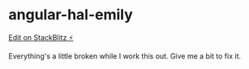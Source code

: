 # angular-hal-emily

[Edit on StackBlitz ⚡️](https://stackblitz.com/edit/angular-hal-emily?file=src/app/app.component.html)


Everything's a little broken while I work this out. Give me a bit to fix it.
